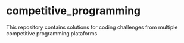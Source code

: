 # competitive_programming
This repository contains solutions for coding challenges from multiple competitive programming plataforms
